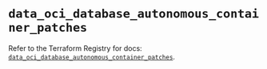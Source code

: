 # `data_oci_database_autonomous_container_patches`

Refer to the Terraform Registry for docs: [`data_oci_database_autonomous_container_patches`](https://registry.terraform.io/providers/hashicorp/oci/7.19.0/docs/data-sources/database_autonomous_container_patches).
